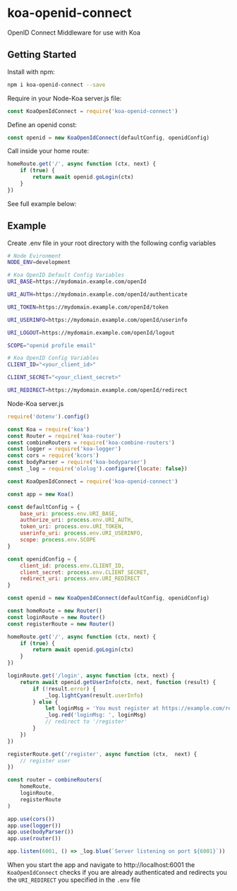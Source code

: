 # koa-openid-connect
OpenID Connect Middleware for use with Koa

## Getting Started
Install with npm:
```bash
npm i koa-openid-connect --save
```

Require in your Node-Koa server.js file:

```javascript
const KoaOpenIdConnect = require('koa-openid-connect')
```

Define an openid const:
```javascript
const openid = new KoaOpenIdConnect(defaultConfig, openidConfig)
```

Call inside your home route:
```javascript
homeRoute.get('/', async function (ctx, next) {
	if (true) {
		return await openid.goLogin(ctx)
	}
}) 
```

See full example below:

## Example
Create .env file in your root directory with the following config variables
```bash
# Node Evironment
NODE_ENV=development

# Koa OpenID Default Config Variables
URI_BASE=https://mydomain.example.com/openId

URI_AUTH=https://mydomain.example.com/openId/authenticate

URI_TOKEN=https://mydomain.example.com/openId/token

URI_USERINFO=https://mydomain.example.com/openId/userinfo

URI_LOGOUT=https://mydomain.example.com/openId/logout

SCOPE="openid profile email"

# Koa OpenID Config Variables
CLIENT_ID="<your_client_id>"

CLIENT_SECRET="<your_client_secret>"

URI_REDIRECT=https://mydomain.example.com/openId/redirect
```

Node-Koa server.js
```javascript
require('dotenv').config()

const Koa = require('koa')
const Router = require('koa-router')
const combineRouters = require('koa-combine-routers')
const logger = require('koa-logger')
const cors = require('kcors')
const bodyParser = require('koa-bodyparser')
const _log = require('ololog').configure({locate: false})

const KoaOpenIdConnect = require('koa-openid-connect')

const app = new Koa()

const defaultConfig = {
	base_uri: process.env.URI_BASE,
	authorize_uri: process.env.URI_AUTH,
	token_uri: process.env.URI_TOKEN,
	userinfo_uri: process.env.URI_USERINFO,
	scope: process.env.SCOPE
}

const openidConfig = {
	client_id: process.env.CLIENT_ID,
	client_secret: process.env.CLIENT_SECRET,
	redirect_uri: process.env.URI_REDIRECT
}

const openid = new KoaOpenIdConnect(defaultConfig, openidConfig)

const homeRoute = new Router()
const loginRoute = new Router()
const registerRoute = new Router()

homeRoute.get('/', async function (ctx, next) {
	if (true) {
		return await openid.goLogin(ctx)
	}
})

loginRoute.get('/login', async function (ctx, next) {
	return await openid.getUserInfo(ctx, next, function (result) {
		if (!result.error) {
			_log.lightCyan(result.userInfo)
		} else {
			let loginMsg = 'You must register at https://example.com/register'
			_log.red('loginMsg: ', loginMsg)
			// redirect to '/register'
		}
	})
})

registerRoute.get('/register', async function (ctx,  next) {
	// register user
})

const router = combineRouters(
	homeRoute,
	loginRoute,
	registerRoute
)

app.use(cors())
app.use(logger())
app.use(bodyParser())
app.use(router())

app.listen(6001, () => _log.blue(`Server listening on port ${6001}`))
```

When you start the app and navigate to http://localhost:6001 the `KoaOpenIdConnect` checks if you are already authenticated and redirects you the `URI_REDIRECT` you specified in the `.env` file 